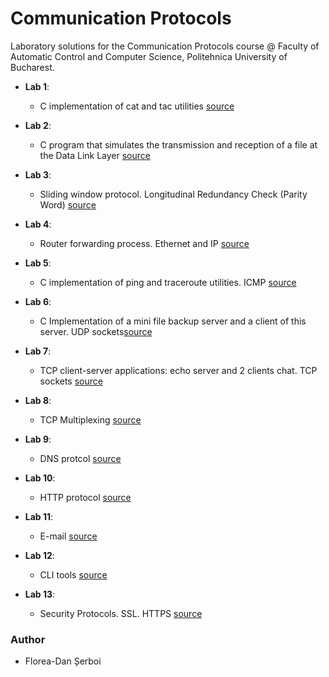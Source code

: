 # Communication Protocols
Laboratory solutions for the Communication Protocols course @ Faculty of Automatic Control and Computer Science, Politehnica University of Bucharest.

* **Lab 1**: 
  * C implementation of cat and tac utilities [source](https://github.com/danserboi/Communication-Protocols/tree/master/laborator1?ts=4)
  
* **Lab 2**: 
  * C program that simulates the transmission and reception of a file at the Data Link Layer [source](https://github.com/danserboi/Communication-Protocols/tree/master/laborator2?ts=4)
  
* **Lab 3**:
  * Sliding window protocol. Longitudinal Redundancy Check (Parity Word) [source](https://github.com/danserboi/Communication-Protocols/tree/master/laborator3?ts=4)

* **Lab 4**:
  * Router forwarding process. Ethernet and IP [source](https://github.com/danserboi/Communication-Protocols/tree/master/laborator4?ts=4)

* **Lab 5**:
  * C implementation of ping and traceroute utilities. ICMP [source](https://github.com/danserboi/Communication-Protocols/tree/master/laborator5?ts=4)

* **Lab 6**:
  * C Implementation of a mini file backup server and a client of this server. UDP sockets[source](https://github.com/danserboi/Communication-Protocols/tree/master/laborator6?ts=4)

* **Lab 7**:
  * TCP client-server applications: echo server and 2 clients chat.  TCP sockets [source](https://github.com/danserboi/Communication-Protocols/tree/master/laborator7?ts=4)

* **Lab 8**:
  * TCP Multiplexing [source](https://github.com/danserboi/Communication-Protocols/tree/master/laborator8?ts=4)

* **Lab 9**:
  * DNS protcol [source](https://github.com/danserboi/Communication-Protocols/tree/master/laborator9?ts=4)

* **Lab 10**:
  * HTTP protocol [source](https://github.com/danserboi/Communication-Protocols/tree/master/laborator10?ts=4)

* **Lab 11**:
  * E-mail [source](https://github.com/danserboi/Communication-Protocols/tree/master/laborator11?ts=4)
  
* **Lab 12**:
  * CLI tools [source](https://github.com/danserboi/Communication-Protocols/tree/master/laborator12?ts=4)

* **Lab 13**:
  * Security Protocols. SSL. HTTPS [source](https://github.com/danserboi/Communication-Protocols/tree/master/laborator13?ts=4)
  
### Author
* Florea-Dan Șerboi
